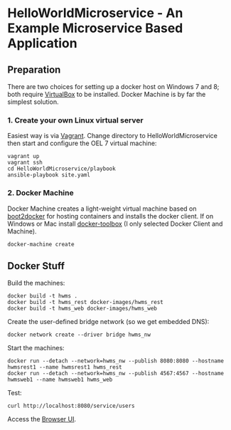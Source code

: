 # HelloWorldMicroservice - An Example Microservice Based Application

## Preparation
There are two choices for setting up a docker host on Windows 7 and 8; both require [VirtualBox](https://www.virtualbox.org/wiki/Downloads) to be installed. Docker Machine is by far the simplest solution.

### 1. Create your own Linux virtual server

Easiest way is via [Vagrant](https://www.vagrantup.com/downloads.html). Change directory to HelloWorldMicroservice then start and configure the OEL 7 virtual machine:
```
vagrant up
vagrant ssh
cd HelloWorldMicroservice/playbook
ansible-playbook site.yaml
```

### 2. Docker Machine

Docker Machine creates a light-weight virtual machine based on [boot2docker](http://boot2docker.io/) for hosting containers and installs the docker client. If on Windows or Mac install [docker-toolbox](https://www.docker.com/products/docker-toolbox) (I only selected Docker Client and Machine).
```
docker-machine create
```

## Docker Stuff

Build the machines:
```
docker build -t hwms .
docker build -t hwms_rest docker-images/hwms_rest
docker build -t hwms_web docker-images/hwms_web
```

Create the user-defined bridge network (so we get embedded DNS):
```
docker network create --driver bridge hwms_nw
```

Start the machines:
```
docker run --detach --network=hwms_nw --publish 8080:8080 --hostname hwmsrest1 --name hwmsrest1 hwms_rest
docker run --detach --network=hwms_nw --publish 4567:4567 --hostname hwmsweb1 --name hwmsweb1 hwms_web
```

Test:
```
curl http://localhost:8080/service/users
```

Access the [Browser UI](http://localhost:4567/).
